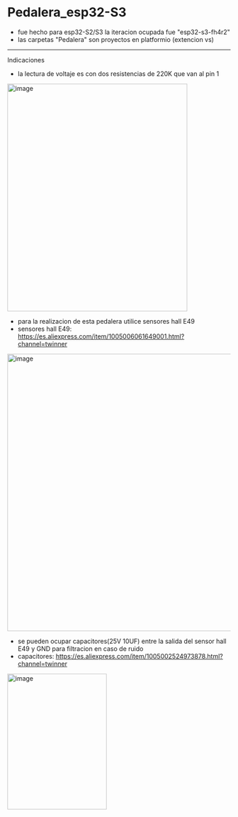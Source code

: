 # Pedalera_esp32-S3
- fue hecho para esp32-S2/S3 la iteracion ocupada fue "esp32-s3-fh4r2"
- las carpetas "Pedalera" son proyectos en platformio (extencion vs)
---
  Indicaciones
- la lectura de voltaje es con dos resistencias de 220K que van al pin 1
<img width="406" height="513" alt="image" src="https://github.com/user-attachments/assets/0b5d3fe2-36ba-45cc-9f82-fe1bf2e2106a" />

- para la realizacion de esta pedalera utilice sensores hall E49
- sensores hall E49: https://es.aliexpress.com/item/1005006061649001.html?channel=twinner 
<img width="625" height="625" alt="image" src="https://github.com/user-attachments/assets/e523ff70-76bc-4c18-b4b3-d5236dafe665" />

- se pueden ocupar capacitores(25V 10UF) entre la salida del sensor hall E49 y GND para filtracion en caso de ruido
- capacitores: https://es.aliexpress.com/item/1005002524973878.html?channel=twinner 
<img width="224" height="306" alt="image" src="https://github.com/user-attachments/assets/43e66804-a573-4e1c-918c-3fd6a9213ee4" />

